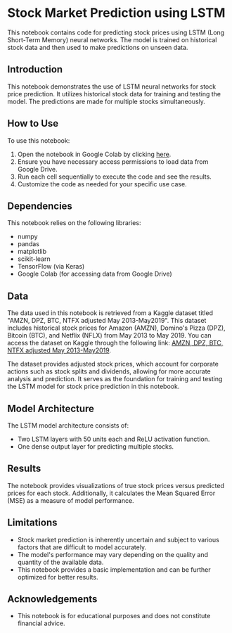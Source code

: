 # Stock Market Prediction using LSTM

This notebook contains code for predicting stock prices using LSTM (Long Short-Term Memory) neural networks. The model is trained on historical stock data and then used to make predictions on unseen data.

## Introduction

This notebook demonstrates the use of LSTM neural networks for stock price prediction. It utilizes historical stock data for training and testing the model. The predictions are made for multiple stocks simultaneously.

## How to Use

To use this notebook:

1. Open the notebook in Google Colab by clicking [here](https://colab.research.google.com/drive/1_h47WB_N5aloSFS35YkUsRRvmblGCIe-).
2. Ensure you have necessary access permissions to load data from Google Drive.
3. Run each cell sequentially to execute the code and see the results.
4. Customize the code as needed for your specific use case.

## Dependencies

This notebook relies on the following libraries:

- numpy
- pandas
- matplotlib
- scikit-learn
- TensorFlow (via Keras)
- Google Colab (for accessing data from Google Drive)

## Data

The data used in this notebook is retrieved from a Kaggle dataset titled "AMZN, DPZ, BTC, NTFX adjusted May 2013-May2019". This dataset includes historical stock prices for Amazon (AMZN), Domino's Pizza (DPZ), Bitcoin (BTC), and Netflix (NFLX) from May 2013 to May 2019. You can access the dataset on Kaggle through the following link: [AMZN, DPZ, BTC, NTFX adjusted May 2013-May2019](https://www.kaggle.com/datasets/hershyandrew/amzn-dpz-btc-ntfx-adjusted-may-2013may2019).

The dataset provides adjusted stock prices, which account for corporate actions such as stock splits and dividends, allowing for more accurate analysis and prediction. It serves as the foundation for training and testing the LSTM model for stock price prediction in this notebook.

## Model Architecture

The LSTM model architecture consists of:

- Two LSTM layers with 50 units each and ReLU activation function.
- One dense output layer for predicting multiple stocks.

## Results

The notebook provides visualizations of true stock prices versus predicted prices for each stock. Additionally, it calculates the Mean Squared Error (MSE) as a measure of model performance.

## Limitations

- Stock market prediction is inherently uncertain and subject to various factors that are difficult to model accurately.
- The model's performance may vary depending on the quality and quantity of the available data.
- This notebook provides a basic implementation and can be further optimized for better results.

## Acknowledgements

- This notebook is for educational purposes and does not constitute financial advice.
